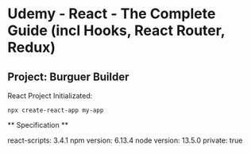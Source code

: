 # Udemy - React - The Complete Guide (incl Hooks, React Router, Redux) #

## Project: Burguer Builder ##

React Project Initializated:

```
npx create-react-app my-app 
```

** Specification **

react-scripts: 3.4.1
npm version: 6.13.4
node version: 13.5.0
private: true
